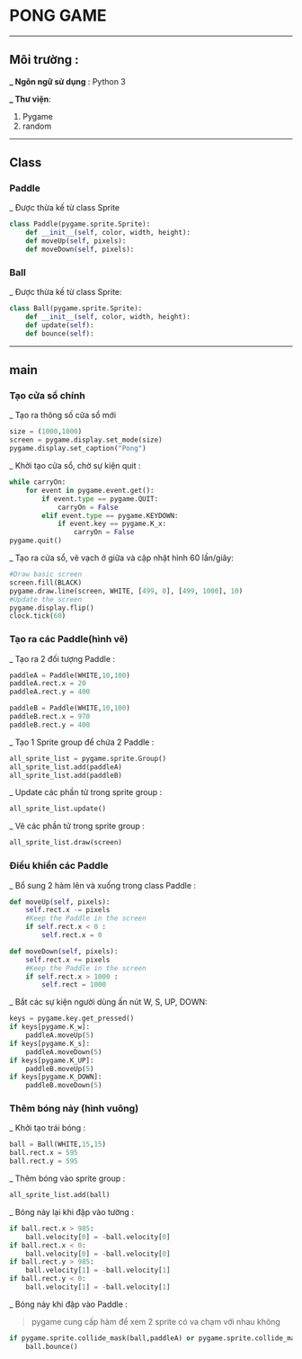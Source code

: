 # PONG GAME
_________________________________________
## Môi trường :
**_ Ngôn ngữ sử dụng** : Python 3

**_ Thư viện**: 
1. Pygame
2. random
_________________________________________
## Class 
### Paddle
_ Được thừa kế từ class Sprite
```python
class Paddle(pygame.sprite.Sprite):
    def __init__(self, color, width, height):
    def moveUp(self, pixels):
    def moveDown(self, pixels):
```
### Ball 
_ Được thừa kế từ class Sprite:
```python
class Ball(pygame.sprite.Sprite):
    def __init__(self, color, width, height):
    def update(self):
    def bounce(self):
```
_________________________________________
## main 
### Tạo cửa sổ chính
_ Tạo ra thông số cửa sổ mới
```python
size = (1000,1000)
screen = pygame.display.set_mode(size)
pygame.display.set_caption("Pong")
```
_  Khởi tạo cửa sổ, chờ sự kiện quit :
```python
while carryOn:
    for event in pygame.event.get():
        if event.type == pygame.QUIT:
            carryOn = False
        elif event.type == pygame.KEYDOWN:
            if event.key == pygame.K_x:
                carryOn = False
pygame.quit()
```

_ Tạo ra cửa sổ, vẽ vạch ở giữa và cập nhật hình 60 lần/giây:
```python
#Draw basic screen
screen.fill(BLACK)
pygame.draw.line(screen, WHITE, [499, 0], [499, 1000], 10)
#Update the screen
pygame.display.flip()
clock.tick(60)

```

### Tạo ra các Paddle(hình vẽ)
_ Tạo ra 2 đối tượng Paddle :
```python
paddleA = Paddle(WHITE,10,100)
paddleA.rect.x = 20
paddleA.rect.y = 400

paddleB = Paddle(WHITE,10,100)
paddleB.rect.x = 970
paddleB.rect.y = 400
```

_ Tạo 1 Sprite group để chứa 2 Paddle :
```python
all_sprite_list = pygame.sprite.Group()
all_sprite_list.add(paddleA)
all_sprite_list.add(paddleB)
```

_ Update các phần tử trong sprite group : 
```python
all_sprite_list.update()
```

_ Vẽ các phần tử trong sprite group :
```python
all_sprite_list.draw(screen)
```

### Điều khiển các Paddle 
_ Bổ sung 2 hàm lên và xuống trong class Paddle : 
```python
def moveUp(self, pixels):
    self.rect.x -= pixels
    #Keep the Paddle in the screen
    if self.rect.x < 0 :
        self.rect.x = 0

def moveDown(self, pixels):
    self.rect.x += pixels
    #Keep the Paddle in the screen
    if self.rect.x > 1000 :
        self.rect = 1000
```
_ Bắt các sự kiện người dùng ấn nút W, S, UP, DOWN:
```python
keys = pygame.key.get_pressed()
if keys[pygame.K_w]:
    paddleA.moveUp(5)
if keys[pygame.K_s]:
    paddleA.moveDown(5)
if keys[pygame.K_UP]:
    paddleB.moveUp(5)
if keys[pygame.K_DOWN]:
    paddleB.moveDown(5)
```

### Thêm bóng nảy (hình vuông)
_ Khởi tạo trái bóng : 
```python
ball = Ball(WHITE,15,15)
ball.rect.x = 595
ball.rect.y = 595
```
_ Thêm bóng vào sprite group :
```python
all_sprite_list.add(ball)
```

_ Bóng nảy lại khi đập vào tường : 
```python
if ball.rect.x > 985:
    ball.velocity[0] = -ball.velocity[0]
if ball.rect.x < 0:
    ball.velocity[0] = -ball.velocity[0]
if ball.rect.y > 985:
    ball.velocity[1] = -ball.velocity[1]
if ball.rect.y < 0:
    ball.velocity[1] = -ball.velocity[1]
```

_ Bóng nảy khi đập vào Paddle : 
>pygame cung cấp hàm để xem 2 sprite có va chạm với nhau không 
```python
if pygame.sprite.collide_mask(ball,paddleA) or pygame.sprite.collide_mask(paddleB,ball):
    ball.bounce()
```
    
